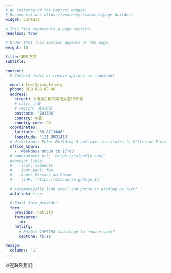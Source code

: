 ```yaml
---
# An instance of the Contact widget.
# Documentation: https://wowchemy.com/docs/page-builder/
widget: contact

# This file represents a page section.
headless: true

# Order that this section appears on the page.
weight: 10

title: 联系方式
subtitle:

content:
  # Contact (edit or remove options as required)

  email: test@example.org
  phone: 888 888 88 88
  address:
    street: 上海浦东新区海港大道1539号
    # city: 上海
    # region: 浦东新区
    postcode: '201306'
    country: 中国
    country_code: CN
  coordinates:
    latitude: '30.8713446'
    longitude: '121.9081413'
  # directions: Enter Building 3 and take the stairs to Office on Floor 17
  office_hours:
    - 'Weekdays 09:00 to 17:00'
  # appointment_url: 'https://calendly.com/'
  #contact_links:
  #  - icon: comments
  #    icon_pack: fas
  #    name: Discuss on Forum
  #    link: 'https://discourse.gohugo.io'

  # Automatically link email and phone or display as text?
  autolink: true

  # Email form provider
  form:
    provider: netlify
    formspree:
      id:
    netlify:
      # Enable CAPTCHA challenge to reduce spam?
      captcha: false

design:
  columns: '1'
---
```


欢迎联系我们!
